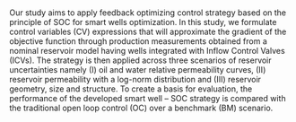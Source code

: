 # 
Our study aims to apply feedback optimizing control strategy based on the principle of SOC for smart wells optimization. In this study, we formulate control variables (CV) expressions that will approximate the gradient of the objective function through production measurements obtained from a nominal reservoir model having wells integrated with Inflow Control Valves (ICVs). The strategy is then applied across three scenarios of reservoir uncertainties namely (I) oil and water relative permeability curves, (II) reservoir permeability with a log-norm distribution and (III) reservoir geometry, size and structure. To create a basis for evaluation, the performance of the developed smart well – SOC strategy is compared with the traditional open loop control (OC) over a benchmark (BM) scenario.

